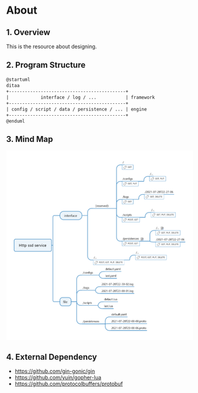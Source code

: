 # About

## 1. Overview

This is the resource about designing.

## 2. Program Structure

```plantuml
@startuml
ditaa
+--------------------------------------------+
|            interface / log / ...           | framework
+--------------------------------------------+
| config / script / data / persistence / ... | engine
+--------------------------------------------+
@enduml
```

## 3. Mind Map

![design-map](image/design-map.png)

## 4. External Dependency

- https://github.com/gin-gonic/gin
- https://github.com/yuin/gopher-lua
- https://github.com/protocolbuffers/protobuf
